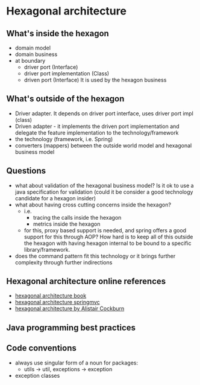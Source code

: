 # Hexagonal architecture

## What's inside the hexagon

- domain model
- domain business
- at boundary
    - driver port (Interface)
    - driver port implementation (Class)
    - driven port (Interface)
    It is used by the hexagon business
    
## What's outside of the hexagon
- Driver adapter. 
    It depends on driver port interface, uses driver port impl (class)
- Driven adapter - it implements the driven port implementation and delegate the feature implementation to the technology/framework    
- the technology (framework, i.e. Spring)
- converters (mappers) between the outside world model and hexagonal business model

## Questions

- what about validation of the hexagonal business model? 
Is it ok to use a java specification for validation (could it be consider a good technology candidate for a hexagon insider)
- what about having cross cutting concerns inside the hexagon?
    - i.e. 
        - tracing the calls inside the hexagon
        - metrics inside the hexagon 
    - for this, proxy based support is needed, and spring offers a good support for this through AOP? 
    How hard is to keep all of this outside the hexagon with having hexagon internal to be bound to a specific library/framework. 
- does the command pattern fit this technology or it brings further complexity through further indirections

## Hexagonal architecture online references

- [hexagonal architecture book](https://softwarecampament.wordpress.com/portsadapters/)
- [hexagonal architecture springmvc](https://medium.com/@BertilMuth/implementing-a-hexagonal-architecture-bcfbe0d63622)
- [hexagonal architecture by Alistair Cockburn](http://archive.is/5j2NI#selection-777.0-777.44)

## Java programming best practices

## Code conventions

- always use singular form of a noun for packages:
  - utils -> util, exceptions -> exception
- exception classes
